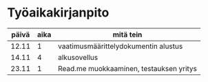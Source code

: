 # Työaikakirjanpito

| päivä | aika | mitä tein |
|-------|------|-----------|
|12.11|1|vaatimusmäärittelydokumentin alustus|
|14.11|4|alkusovellus|
|23.11|1| Read.me muokkaaminen, testauksen yritys|
